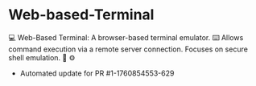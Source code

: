 # Web-based-Terminal
💻 Web-Based Terminal: A browser-based terminal emulator. ⌨️ Allows command execution via a remote server connection. Focuses on secure shell emulation. 📡 ⚙️


- Automated update for PR #1-1760854553-629
